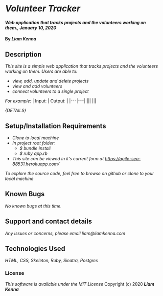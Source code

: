 # _Volunteer Tracker_

#### _Web application that tracks projects and the volunteers working on them., January 10, 2020_

#### By _**Liam Kenna**_

## Description

_This site is a simple web application that tracks projects and the volunteers working on them. Users are able to:_

* _view, add, update and delete projects_
* _view and add volunteers_
* _connect volunteers to a single project_

_For example:_
| Input:  | Output:   |
|---|---|
|||
|||

_{DETAILS}_

## Setup/Installation Requirements

* _Clone to local machine_
* _In project root folder:_
  * _$ bundle install_
  * _$ ruby app.rb_
* _This site can be viewed in it's current form at https://agile-sea-88531.herokuapp.com/_

_To explore the source code, feel free to browse on github or clone to your local machine_

## Known Bugs
_No known bugs at this time._

## Support and contact details
_Any issues or concerns, please email liam@liamkenna.com_

## Technologies Used
_HTML, CSS, Skeleton, Ruby, Sinatra, Postgres_

### License
*This software is available under the MIT License*
Copyright (c) 2020 **_Liam Kenna_**
